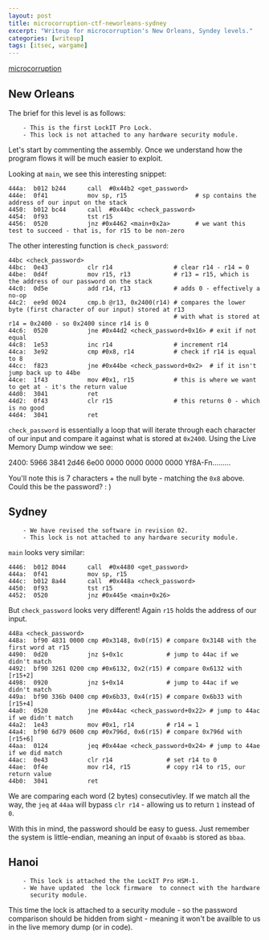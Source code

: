 ```yaml
---
layout: post
title: microcorruption-ctf-neworleans-sydney
excerpt: "Writeup for microcorruption's New Orleans, Syndey levels."
categories: [writeup]
tags: [itsec, wargame]
---
```


[microcorruption](http://www.microcorruption.com)

## New Orleans ##

The brief for this level is as follows:

``` shell
    - This is the first LockIT Pro Lock.
    - This lock is not attached to any hardware security module.
```  

Let's start by commenting the assembly. Once we understand how the program flows it will be much easier to exploit.


Looking at `main`, we see this interesting snippet:

``` shell  
444a:  b012 b244      call  #0x44b2 <get_password>
444e:  0f41           mov sp, r15                   # sp contains the address of our input on the stack
4450:  b012 bc44      call  #0x44bc <check_password>
4454:  0f93           tst r15
4456:  0520           jnz #0x4462 <main+0x2a>       # we want this test to succeed - that is, for r15 to be non-zero
```

The other interesting function is `check_password`:

``` shell
44bc <check_password>
44bc:  0e43           clr r14                 # clear r14 - r14 = 0
44be:  0d4f           mov r15, r13            # r13 = r15, which is the address of our password on the stack
44c0:  0d5e           add r14, r13            # adds 0 - effectively a no-op
44c2:  ee9d 0024      cmp.b @r13, 0x2400(r14) # compares the lower byte (first character of our input) stored at r13
                                              # with what is stored at r14 = 0x2400 - so 0x2400 since r14 is 0
44c6:  0520           jne #0x44d2 <check_password+0x16> # exit if not equal
44c8:  1e53           inc r14                 # increment r14
44ca:  3e92           cmp #0x8, r14           # check if r14 is equal to 8
44cc:  f823           jne #0x44be <check_password+0x2>  # if it isn't jump back up to 44be
44ce:  1f43           mov #0x1, r15           # this is where we want to get at - it's the return value
44d0:  3041           ret
44d2:  0f43           clr r15                 # this returns 0 - which is no good
44d4:  3041           ret
```

`check_password` is essentially a loop that will iterate through each character of our input and compare it against what is stored at `0x2400`. Using the Live Memory Dump window we see:

2400:   5966 3841 2d46 6e00 0000 0000 0000 0000   Yf8A-Fn.........

You'll note this is 7 characters + the null byte - matching the `0x8` above. Could this be the password? : )

## Sydney ##

``` shell
    - We have revised the software in revision 02.
    - This lock is not attached to any hardware security module.
```

`main` looks very similar:

``` shell
4446:  b012 8044      call  #0x4480 <get_password>
444a:  0f41           mov sp, r15
444c:  b012 8a44      call  #0x448a <check_password>
4450:  0f93           tst r15
4452:  0520           jnz #0x445e <main+0x26>
```

But `check_password` looks very different! Again `r15` holds the address of our input.

``` shell
448a <check_password>
448a:  bf90 4831 0000 cmp #0x3148, 0x0(r15) # compare 0x3148 with the first word at r15
4490:  0d20           jnz $+0x1c            # jump to 44ac if we didn't match
4492:  bf90 3261 0200 cmp #0x6132, 0x2(r15) # compare 0x6132 with [r15+2]
4498:  0920           jnz $+0x14            # jump to 44ac if we didn't match
449a:  bf90 336b 0400 cmp #0x6b33, 0x4(r15) # compare 0x6b33 with [r15+4]
44a0:  0520           jne #0x44ac <check_password+0x22> # jump to 44ac if we didn't match
44a2:  1e43           mov #0x1, r14         # r14 = 1
44a4:  bf90 6d79 0600 cmp #0x796d, 0x6(r15) # compare 0x796d with [r15+6]
44aa:  0124           jeq #0x44ae <check_password+0x24> # jump to 44ae if we did match
44ac:  0e43           clr r14               # set r14 to 0
44ae:  0f4e           mov r14, r15          # copy r14 to r15, our return value
44b0:  3041           ret
```

We are comparing each word (2 bytes) consecutivley. If we match all the way, the `jeq` at `44aa` will bypass `clr r14` - allowing us to return `1` instead of `0`.

With this in mind, the password should be easy to guess. Just remember the system is little-endian, meaning an input of `0xaabb` is stored as `bbaa`.

## Hanoi ##

``` shell
    - This lock is attached the the LockIT Pro HSM-1.
    - We have updated  the lock firmware  to connect with the hardware
      security module.
```

This time the lock is attached to a security module - so the password comparison should be hidden from sight - meaning it won't be availble to us in the live memory dump (or in code).


